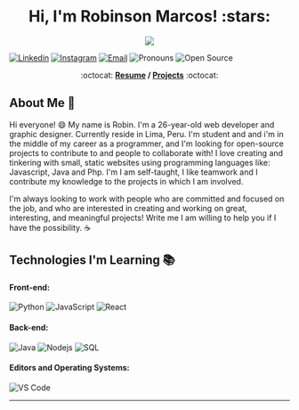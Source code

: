 <h1 align="center">Hi, I'm Robinson Marcos! :stars:</h1>
<p align="center"><img src="https://i.imgur.com/A6bWGFl.gif"/></p>

[![Linkedin](https://img.shields.io/badge/-LinkedIn-blue?style=flat&logo=Linkedin&logoColor=white&link=https://linkedin.com/in/brennankbrown/)](https://www.linkedin.com/in/robinson-marcos-ullauri-ramos-a0bb2a109/)
[![Instagram](https://img.shields.io/badge/-Instagram-c13584?style=flat&labelColor=c13584&logo=instagram&logoColor=white)](https://www.instagram.com/robinson_ullauri/)
[![Email](https://img.shields.io/badge/-Email-c14438?style=flat&logo=Gmail&logoColor=white&link=mailto:mail@brennanbrown.ca)](mailto:robinsonullauri@gmail.com)
![Pronouns](https://img.shields.io/badge/Pronouns-He%2FHim-brightgreen?style=flat)
![Open Source](http://img.shields.io/badge/-Open%20Source%20Fan-3DA639?style=flat&logo=open-source-initiative&logoColor=ffffff)

<p align="center"> :octocat: <b><a href="https:// <a href="https://www.brennanbrown.ca/resume.pdf">Resume</a> / <a href="https://www.brennanbrown.ca/project">Projects</a></b> :octocat: </p>

## About Me :wave:

Hi everyone! :smile: My name is Robin. I'm a 26-year-old web developer and graphic designer. Currently reside in Lima, Peru. I'm student and and i'm in the middle of my career as a programmer, and I'm looking for open-source projects to contribute to and people to collaborate with! I love creating and tinkering with small, static websites using programming languages like: Javascript, Java and Php. I'm I am self-taught, I like teamwork and I contribute my knowledge to the projects in which I am involved.

I'm always looking to work with people who are committed and focused on the job, and who are interested in creating and working on great, interesting, and meaningful projects! Write me I am willing to help you if I have the possibility. :coffee:

<!-- More info on badges below: https://github.com/badges/shields/blob/master/doc/logos.md -->

## Technologies I'm Learning :books:

#### Front-end:

![Python](http://img.shields.io/badge/-Python-3776AB?style=flat-square&logo=python&logoColor=ffff4a)
![JavaScript](https://img.shields.io/badge/-JavaScript-%23F7DF1C?style=flat-square&logo=javascript&logoColor=000000&color=d1b01f)
![React](https://img.shields.io/badge/-React-%23282C34?style=flat-square&logo=react)

#### Back-end:
![Java](http://img.shields.io/badge/-Java-007396?style=flat-square&logo=java&logoColor=ffffff)
![Nodejs](https://img.shields.io/badge/-Nodejs-black?style=flat-square&logo=Node.js&logoColor=00d632)
![SQL](https://img.shields.io/badge/-SQL-336791?style=flat-square&logo=postgresql)


#### Editors and Operating Systems:

![VS Code](http://img.shields.io/badge/-VS%20Code-007ACC?style=flat-square&logo=visual-studio-code&logoColor=ffffff)

<hr/>

<!--
**SilverioGos/SilverioGos** is a ✨ _special_ ✨ repository because its `README.md` (this file) appears on your GitHub profile.
<img align="" src="https://media.giphy.com/media/jRf5fsn8G6YaogAWxn/giphy.gif" width="200" height="200"/>
Here are some ideas to get you started:
![IntelliJ IDEA](http://img.shields.io/badge/-IntelliJ%20IDEA-000000?style=flat-square&logo=intellij-idea&logoColor=ffffff)
![LaTeX](http://img.shields.io/badge/-LaTeX-008080?style=flat-square&logo=latex&logoColor=ffffff)
![Debian](http://img.shields.io/badge/-Debian-A81D33?style=flat-square&logo=debian&logoColor=ffffff)
![FreeBSD](http://img.shields.io/badge/-Free%20BSD-AB2B28?style=flat-square&logo=freebsd&logoColor=ffffff)
![GNU Emacs](http://img.shields.io/badge/-GNU%20Emacs-7F5AB6?style=flat-square&logo=gnu-emacs&logoColor=ffffff)
![GNU Bash](http://img.shields.io/badge/-GNU%20Bash-000000?style=flat-square&logo=gnu-bash&logoColor=ffffff)
  
 #### Front-end:

![Sass](https://img.shields.io/badge/-Sass-%23CC6699?style=flat-square&logo=sass&logoColor=ffffff)
![JavaScript](https://img.shields.io/badge/-JavaScript-%23F7DF1C?style=flat-square&logo=javascript&logoColor=000000&color=d1b01f)
![React](https://img.shields.io/badge/-React-%23282C34?style=flat-square&logo=react) 
![Spring](http://img.shields.io/badge/-Spring-6DB33F?style=flat-square&logo=spring&logoColor=ffffff) 
 
#### Back-end:

![Redis](https://img.shields.io/badge/-Redis-DC382D?style=flat-square&logo=redis&logoColor=ffffff)
![PostgreSQL](https://img.shields.io/badge/-PostgreSQL-336791?style=flat-square&logo=postgresql)
![GraphQL](https://img.shields.io/badge/-GraphQL-E10098?style=flat-square&logo=graphql&logoColor=ffffff)
![Heroku](https://img.shields.io/badge/-Heroku-430098?style=flat-square&logo=heroku&logoColor=ffffff)
![Docker](https://img.shields.io/badge/-Docker-black?style=flat-square&logo=docker)
![NGINX](http://img.shields.io/badge/-NGINX-269539?style=flat-square&logo=nginx&logoColor=ffffff)  
  
  
  
- 🔭 I’m currently working on ...
- 🌱 I’m currently learning ...
- 👯 I’m looking to collaborate on ...
- 🤔 I’m looking for help with ...
- 💬 Ask me about ...
- 📫 How to reach me: ...
- 😄 Pronouns: ...
- ⚡ Fun fact: ...
-->
